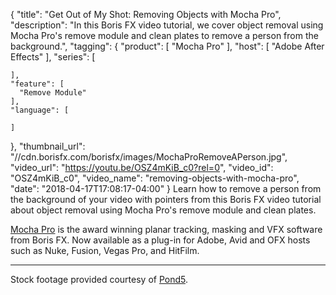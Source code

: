 {
  "title": "Get Out of My Shot: Removing Objects with Mocha Pro",
  "description": "In this Boris FX video tutorial, we cover object removal using Mocha Pro's remove module and clean plates to remove a person from the background.",
  "tagging": {
    "product": [
      "Mocha Pro"
    ],
    "host": [
      "Adobe After Effects"
    ],
    "series": [

    ],
    "feature": [
      "Remove Module"
    ],
    "language": [

    ]
  },
  "thumbnail_url": "//cdn.borisfx.com/borisfx/images/MochaProRemoveAPerson.jpg",
  "video_url": "https://youtu.be/OSZ4mKiB_c0?rel=0",
  "video_id": "OSZ4mKiB_c0",
  "video_name": "removing-objects-with-mocha-pro",
  "date": "2018-04-17T17:08:17-04:00"
}
Learn how to remove a person from the background of your video with pointers from this Boris FX video tutorial about object removal using Mocha Pro's remove module and clean plates.

[Mocha Pro](/products/mocha-pro/) is the award winning planar tracking, masking and VFX software from Boris FX. Now available as a plug-in for Adobe, Avid and OFX hosts such as Nuke, Fusion, Vegas Pro, and HitFilm.

<hr>

Stock footage provided courtesy of <a href="https://www.pond5.com/" target="_blank">Pond5</a>.

